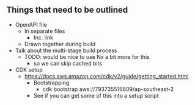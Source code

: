 ## Things that need to be outlined

- OpenAPI file
  - In separate files
    - Inc. link
  - Drawn together during build
- Talk about the multi-stage build process
  - TODO: would be nice to use Nx a bit more for this
    - so we can skip cached bits
- CDK setup
  - https://docs.aws.amazon.com/cdk/v2/guide/getting_started.html
    - Bootstrapping
      - cdk bootstrap aws://793735516609/ap-southeast-2
    - See if you can get some of this into a setup script
